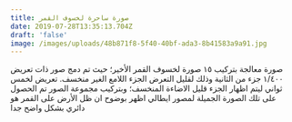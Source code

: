 ```yaml
---
title: صورة ساحرة لخسوف القمر
date: 2019-07-28T13:35:13.704Z
draft: 'false'
image: /images/uploads/48b871f8-5f40-40bf-ada3-8b41583a9a91.jpg
---
```

صورة معالجة بتركيب ١٥ صورة لخسوف القمر الأخير؛ حيث تم دمج صور ذات تعريض ١/٤٠٠ جزء من الثانية وذلك لقليل التعرض الجزء اللامع الغير منخسف. تعريض لخمس ثواني ليتم اظهار الجزء قليل الاضاءة المنخسف؛ وبتركيب مجموعة الصور تم الحصول على تلك الصورة الجميلة لمصور ايطالي  اظهر بوضوح ان ظل الأرض على القمر هو دائري بشكل واضح جدا
